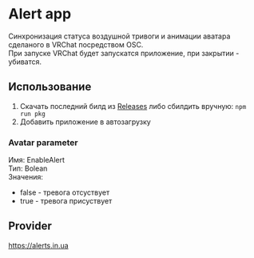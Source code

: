# Alert app
Синхронизация статуса воздушной тривоги и анимации аватара сделаного в VRChat посредством OSC.<br>
При запуске VRChat будет запускатся приложение, при закрытии - убиватся.

## Использование
1. Скачать последний билд из [Releases](https://github.com/LoliE1ON/vrc-osc-alert/releases) либо сбилдить вручную: `npm run pkg`
2. Добавить приложение в автозагрузку

### Avatar parameter
Имя: EnableAlert<br>
Тип: Bolean<br>
Значения:
- false - тревога отсуствует
- true - тревога присуствует

## Provider
https://alerts.in.ua
